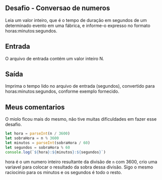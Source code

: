 ## Desafio - Conversao de numeros

Leia um valor inteiro, que é o tempo de duração em segundos de um determinado evento em uma fábrica, 
e informe-o expresso no formato horas:minutos:segundos.

## Entrada
O arquivo de entrada contém um valor inteiro N.

## Saída
Imprima o tempo lido no arquivo de entrada (segundos), convertido para horas:minutos:segundos, 
conforme exemplo fornecido.

## Meus comentarios

O miolo ficou mais do mesmo, não tive muitas dificuldades em fazer esse desafio.

```js
let hora = parseInt(n / 3600)
let sobraHora = n % 3600
let minutos = parseInt(sobraHora / 60)
let segundos = sobraHora % 60
console.log(`${hora}:${minutos}:${segundos}`)
```

hora é o um numero inteiro resultante da divisão de `n` com 3600, crio uma variavel para colocar o resultado da sobra dessa divisão. Sigo o mesmo raciocinio para os minutos e os segundos é todo o resto. 

